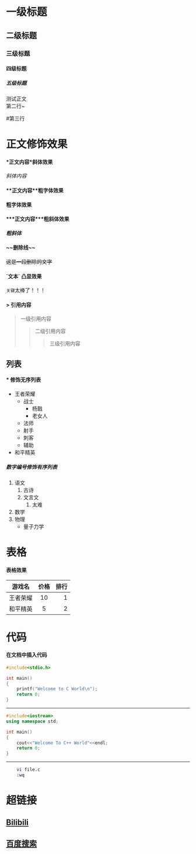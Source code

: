 # 一级标题
## 二级标题
### 三级标题
#### 四级标题
##### 五级标题
测试正文<br>
第二行~

\#第三行

# 正文修饰效果
#### \*正文内容\*斜体效果
*斜体内容*
#### \*\*正文内容\*\*粗字体效果
**粗字体效果**
#### \*\*\*正文内容\*\*\*粗斜体效果
***粗斜体***
#### \~\~删除线\~\~
~~这是一段删除的文字~~
#### \`文本\` 凸显效果
`关键`太棒了！！！
#### \> 引用内容

> 一级引用内容
>> 二级引用内容
>>> 三级引用内容


## 列表
#### \* 修饰无序列表

* 王者荣耀
  * 战士
    * 杨戬
    * 老女人
  * 法师
  * 射手
  * 刺客
  * 辅助
* 和平精英


##### 数字编号修饰有序列表
1. 语文
   1. 古诗
   2. 文言文
       1. 太难
2. 数学
3. 物理
   * 量子力学


# 表格
#### 表格效果

游戏名|价格|排行
--|:--:|--:
王者荣耀|10|1
和平精英|5|2


# 代码
#### 在文档中插入代码
```c
#include<stdio.h>

int main()
{
	printf("Welcome to C World\n");
	return 0;
}
```
******
```cpp
#include<iostream>
using namespace std;

int main()
{
	cout<<"Welcome To C++ World"<<endl;
	return 0;
}
```
------
```bash
	vi file.c
	:wq
```

# 超链接
## [Bilibili](https://www.bilibili.com"点击访问b站")
## [百度搜索](https://www.baidu.com"点击访问百度")
